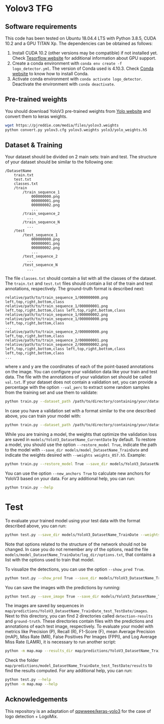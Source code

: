 # Yolov3 TFG

## Software requirements

This code has been tested on Ubuntu 18.04.4 LTS with Python 3.8.5, CUDA 10.2 and a GPU TITAN Xp. The dependencies
can be obtained as follows:

1. Install CUDA 10.2 (other versions may be compatible) if not installed yet. Check
[Tesorflow website](https://www.tensorflow.org/install/gpu?hl=es-419) for additional information about GPU support.
2. Create a conda environment with `conda env create -f logo_detector.yml`. The version of Conda used is 4.10.3. Check
[Conda website](https://docs.conda.io/projects/conda/en/latest/user-guide/install/linux.html) to know how to install
Conda.
3. Activate conda environment with `conda activate logo_detector`. Deactivate the environment with `conda deactivate`.

## Pre-trained weights

You should download YoloV3 pre-trained weights from [Yolo website](https://pjreddie.com/darknet/yolo/) and convert them
to keras weights.

```bash
wget https://pjreddie.com/media/files/yolov3.weights
python convert.py yolov3.cfg yolov3.weights yolo3/yolo_weights.h5
```

## Dataset & Training

Your dataset should be divided on 2 main sets: train and test. The structure of your dataset should be similar to the
following one:
```
/DatasetName
    train.txt
    test.txt
    classes.txt
    /train
        /train_sequence_1
            000000000.png
            000000001.png
            000000002.png
            ...
        /train_sequence_2
          ...
        /train_sequence_N
          ...
    /test
        /test_sequence_1
            000000000.png
            000000001.png
            000000002.png
            ...
        /test_sequence_2
          ...
        /test_sequence_N
          ...
```
The file `classes.txt` should contain a list with all the classes of the dataset. The `train.txt` and `test.txt` files
should contain a list of the train and test annotations, respectively. The ground-truth format is described next:
```
relative/path/to/train_sequence_1/000000000.png left,top,right,bottom,class
relative/path/to/train_sequence_1/000000001.png left,top,right,bottom,class left,top,right,bottom,class
relative/path/to/train_sequence_1/000000002.png
relative/path/to/train_sequence_1/000000000.png left,top,right,bottom,class
...
relative/path/to/train_sequence_2/000000000.png left,top,right,bottom,class
relative/path/to/train_sequence_2/000000001.png
relative/path/to/train_sequence_2/000000002.png left,top,right,bottom,class left,top,right,bottom,class left,top,right,bottom,class
...
```
where x and y are the coordinates of each of the point-based annotations on the image. You can configure your validation
data like your train and test data. The file with the annotations of your validation set should be called `val.txt`. If
your dataset does not contain a validation set, you can provide a percentage with the option `--val_perc` to extract
some random samples from the training set and use them to validate:

```bash
python train.py --dataset_path /path/to/directory/containing/your/dataset --dataset_name DatasetName --val_perc 0.1 --img_width 448 --img_height 448
```

In case you have a validation set with a format similar to the one described above, you can train your model with:

```bash
python train.py --dataset_path /path/to/directory/containing/your/dataset --dataset_name DatasetName --img_width 448 --img_height 448
```

While you are training a model, the weights that optimize the validation loss are saved in 
`models/YoloV3_DatasetName_CurrentDate` by default. To restore a model, you should use the option
`--restore_model True`, indicate the path to the model with `--save_dir models/model_DatasetName_TrainDate` and indicate
the weights desired with `--weights weights_057.h5`. Example:

```bash
python train.py --restore_model True --save_dir models/YoloV3_DatasetName_TrainDate --weights weights_057.h5 --dataset_path /path/to/directory/containing/your/dataset --dataset_name DatasetName --img_width 448 --img_height 448
```
You can use the option `--new_anchors True` to calculate new anchors for YoloV3 based on your data. For any additional
help, you can run:

```bash
python train.py --help
```

#  Test

To evaluate your trained model using your test data with the format described above, you can run:

```bash
python test.py --save_dir models/YoloV3_DatasetName_TrainDate --weights weights_057.h5 --dataset_path /path/to/directory/containing/your/dataset --dataset_name DatasetName --img_width 448 --img_height 448
```

Note that options related to the structure of the network should not be changed. In case you do not remember any of the
options, read the file `models/model_DatasetName_TrainDate/log_dir/options.txt`, that contains a list with the options
used to train that model.

To visualize the detections, you can use the option `--show_pred True`.

```bash
python test.py --show_pred True --save_dir models/YoloV3_DatasetName_TrainDate --weights weights_057.h5 --dataset_path /path/to/directory/containing/your/dataset --dataset_name DatasetName --img_width 448 --img_height 448
```

You can save the images with the predictions by running:

```bash
python test.py --save_image True --save_dir models/YoloV3_DatasetName_TrainDate --weights weights_057.h5 --dataset_path /path/to/directory/containing/your/dataset --dataset_name DatasetName --img_width 448 --img_height 448
```

The images are saved by sequences in `map/predictions/YoloV3_DatasetName_TrainDate_test_TestDate/images`. Next to this
directory, you can find 2 directories called `detection-results` and `ground-truth`. These directories contain files
with the predictions and annotations of each test image, respectively. To evaluate your model with metrics like
Precision (P), Recall (R), F1-Score (F), mean Average Precision (mAP), Miss Rate (MR), False Positives Per Images
(FPPI), and Log Average Miss Rate (LAMR), it is necessary to run another script:

```bash
python -m map.map --results_dir map/predictions/YoloV3_DatasetName_TrainDate_test_TestDate --img_width 448 --img_height 448
```

Check the folder `map/predictions/model_DatasetName_TrainDate_test_TestDate/results` to find the results computed. For
any additional help, you can run:

```bash
python test.py --help
python -m map.map --help
```

## Acknowledgements
This repository is an adaptation of [qqwweee/keras-yolo3](https://github.com/qqwweee/keras-yolo3) for the case of logo
detection + LogoMix.
